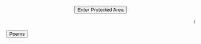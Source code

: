  <HTML>
  <HEAD>
<meta name="description" content="Homepage for personal website on hobbies,fun and travel.">
<meta name="keywords" content="hobbies,fun,travel,pranavbahl poems,poems view,page poems,pranavbahl poem, view poems,Top 10 poems">
<meta name="author" content="Pranav Bahl">
<meta name="viewport" content="width=device-width, initial-scale=1.0">
 </HEAD>
 <body>
 <SCRIPT>
	function passWord() {
	var testV = 1;
	var pass1 = prompt('What is the name of my first school? ',' ');
	while (testV < 3) {
	if (!pass1) 
	history.go(-1);
	if (pass1.toLowerCase() == "single") {
	
 window.open('Poems.html');
	break;
	} 
	testV+=1;
	var pass1 = 
	prompt('Access Denied - Password Incorrect, Please Try Again.','Password');
	}
	if (pass1.toLowerCase()!="password" & testV ==3) 
	history.go(-1);
	return " ";
	} 
	</SCRIPT>
	
<CENTER>
	<FORM>
	<input type="button" value="Enter Protected Area" onClick="passWord()">
	</FORM>
	</CENTER>

 <marquee behavior="scroll" direction="left" scrollamount="5">Content under construction, until then static poems only :/</marquee>

 <button onclick="window.location.href = 'https://pranavbahl.me/Poems.html';">Poems</button><br><br>
 </body>

